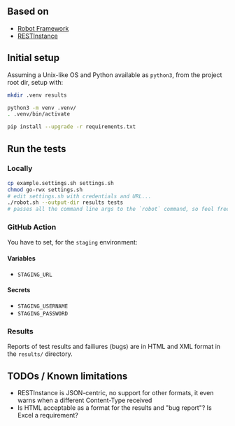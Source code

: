 ## Based on
* [Robot Framework](https://robotframework.org/)
* [RESTInstance](https://github.com/asyrjasalo/RESTinstance)

## Initial setup
Assuming a Unix-like OS and Python available as `python3`, from the project root dir, setup with:
```bash
mkdir .venv results

python3 -m venv .venv/
. .venv/bin/activate

pip install --upgrade -r requirements.txt
```

## Run the tests

### Locally

```bash
cp example.settings.sh settings.sh
chmod go-rwx settings.sh
# edit settings.sh with credentials and URL...
./robot.sh --output-dir results tests
# passes all the command line args to the `robot` command, so feel free to customize
```

### GitHub Action

You have to set, for the `staging` environment:

#### Variables

* `STAGING_URL`

#### Secrets

* `STAGING_USERNAME`
* `STAGING_PASSWORD`

### Results

Reports of test results and failiures (bugs) are in HTML and XML format in the `results/` directory.

## TODOs / Known limitations
* RESTInstance is JSON-centric, no support for other formats, it even warns when a different Content-Type received
* Is HTML acceptable as a format for the results and "bug report"? Is Excel a requirement?



